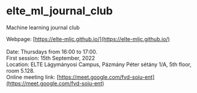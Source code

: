 # elte_ml_journal_club
Machine learning journal club

Webpage: [https://elte-mljc.github.io/](https://elte-mljc.github.io/) <br>
<br>
Date: Thursdays from 16:00 to 17:00. <br>
First session: 15th September, 2022 <br>
Location: ELTE Lágymányosi Campus, Pázmány Péter sétány 1/A, 5th floor, room 5.128. <br>
Online meeting link: [https://meet.google.com/fvd-soiu-ent](https://meet.google.com/fvd-soiu-ent) <br>
